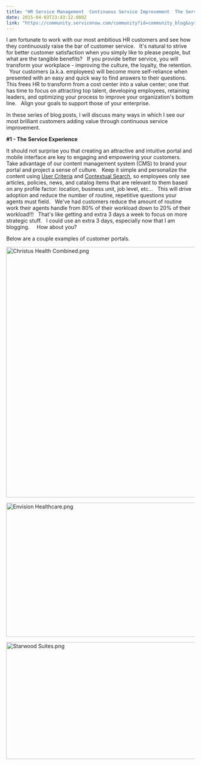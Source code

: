 ```yaml
---
title: "HR Service Management  Continuous Service Improvement  The Service Experience"
date: 2015-04-03T23:43:12.000Z
link: "https://community.servicenow.com/community?id=community_blog&sys_id=ebbc6e25dbd0dbc01dcaf3231f9619b4"
---
```

<p>I am fortunate to work with our most ambitious HR customers and see how they continuously raise the bar of customer service.   It's natural to strive for better customer satisfaction when you simply like to please people, but what are the tangible benefits?   If you provide better service, you will transform your workplace - improving the culture, the loyalty, the retention.   Your customers (a.k.a. employees) will become more self-reliance when presented with an easy and quick way to find answers to their questions.   This frees HR to transform from a cost center into a value center; one that has time to focus on attracting top talent, developing employees, retaining leaders, and optimizing your process to improve your organization's bottom line.   Align your goals to support those of your enterprise.</p><p></p><p>In these series of blog posts, I will discuss many ways in which I see our most brilliant customers adding value through continuous service improvement.</p><p></p><p><strong>#1 - The Service Experience</strong></p><p>It should not surprise you that creating an attractive and intuitive portal and mobile interface are key to engaging and empowering your customers.   Take advantage of our content management system (CMS) to brand your portal and project a sense of culture.   Keep it simple and personalize the content using <a title="ki.servicenow.com/index.php?title=User_Criteria" href="http://wiki.servicenow.com/index.php?title=User_Criteria">User Criteria</a> and <a title="ki.servicenow.com/index.php?title=Contextual_Search" href="http://wiki.servicenow.com/index.php?title=Contextual_Search">Contextual Search</a>, so employees only see articles, policies, news, and catalog items that are relevant to them based on any profile factor: location, business unit, job level, etc...   This will drive adoption and reduce the number of routine, repetitive questions your agents must field.   We've had customers reduce the amount of routine work their agents handle from 80% of their workload down to 20% of their workload!!!   That's like getting and extra 3 days a week to focus on more strategic stuff.   I could use an extra 3 days, especially now that I am blogging.   <span __jive_emoticon_name="happy" __jive_macro_name="emoticon" class="jive_emote jive_macro" data-renderedposition="281_883.203125_16_16" src="/images/emoticons/happy.gif"></span>   How about you?</p><p></p><p>Below are a couple examples of customer portals.</p><p><img   alt="Christus Health Combined.png" class="image-0 jive-image" src="55a040cadb58d3041dcaf3231f96190a.iix" style="height: 670px; width: 620px;"/></p><p><img   alt="Envision Healthcare.png" class="image-1 jive-image" src="01e2a9cedb9c13043eb27a9e0f9619b0.iix" style="height: 359px; width: 620px;"/></p><p><img   alt="Starwood Suites.png" class="image-2 jive-image" src="6e310d82dbd01b04ed6af3231f961917.iix" style="height: 313px; width: 620px;"/></p>
